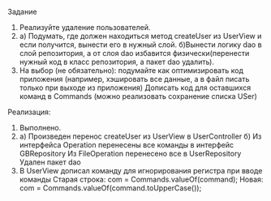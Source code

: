 Задание
1. Реализуйте удаление пользователей.
2. а) Подумать, где должен находиться метод createUser из UserView и если получится, вынести его в нужный слой. 
   б)Вынести логику dao в слой репозитория, а от слоя dao избавится физически(перенести нужный код в класс репозитория, 
а пакет dao удалить).
3. На выбор (не обязательно):
подумайте как оптимизировать код приложения (например, хэшировать все данные, а в файл писать только при выходе из приложения)
Дописать код для оставшихся команд в Commands (можно реализовать сохранение списка USer)

Реализация: 
1. Выполнено.
2. а) Произведен перенос createUser из UserView в UserController
   б) Из интерфейса Operation перенесены все команды в интерфейс GBRepository
      Из FileOperation перенесено все в UserRepository
        Удален пакет dao
3. В UserView дописал команду для игнорирования регистра при вводе команды
            Старая строка: com = Commands.valueOf(command);
            Новая: com = Commands.valueOf(command.toUpperCase());